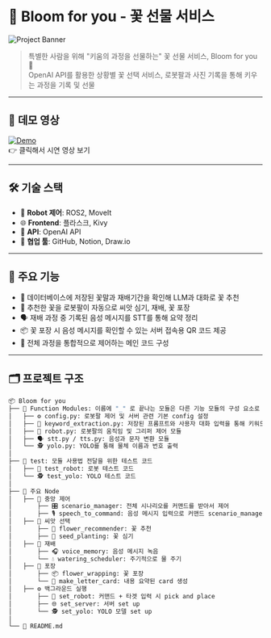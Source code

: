 # 🌸 Bloom for you - 꽃 선물 서비스

![Project Banner](./assets/banner.png)

> 특별한 사람을 위해 "키움의 과정을 선물하는" 꽃 선물 서비스, Bloom for you 🎁  
> OpenAI API를 활용한 상황별 꽃 선택 서비스, 로봇팔과 사진 기록을 통해 키우는 과정을 기록 및 선물

---

## 🎥 데모 영상

[![Demo](https://img.youtube.com/vi/abc123XYZ456/0.jpg)](https://www.youtube.com/watch?v=abc123XYZ456)  
👉 클릭해서 시연 영상 보기

---

## 🛠️ 기술 스택

- 🤖 **Robot 제어**: ROS2, MoveIt
- 🌐 **Frontend**: 플라스크, Kivy
- 🧠 **API**: OpenAI API
- 🧰 **협업 툴**: GitHub, Notion, Draw.io

---

## 🚀 주요 기능

- 🌺 데이터베이스에 저장된 꽃말과 재배기간을 확인해 LLM과 대화로 꽃 추천  
- 🤖 추천한 꽃을 로봇팔이 자동으로 씨앗 심기, 재배, 꽃 포장  
- 🗣️ 재배 과정 중 기록된 음성 메시지를 STT를 통해 요약 정리  
- 📦 꽃 포장 시 음성 메시지를 확인할 수 있는 서버 접속용 QR 코드 제공  
- 🧩 전체 과정을 통합적으로 제어하는 메인 코드 구성  

---

## 🗂️ 프로젝트 구조

```bash
📦 Bloom for you
├── 📁 Function Modules: 이름에 "_" 로 끝나는 모듈은 다른 기능 모듈의 구성 요소로 사용되는 내부 모듈
│   ├── ⚙️ config.py: 로봇팔 제어 및 서버 관련 기본 config 설정
│   ├── 🧠 keyword_extraction.py: 저장된 프롬프트와 사용자 대화 입력을 통해 키워드 추출
│   ├── 🤖 robot.py: 로봇팔의 움직임 및 그리퍼 제어 모듈
│   ├── 🗣️ stt.py / tts.py: 음성과 문자 변환 모듈
│   └── 🕵️ yolo.py: YOLO를 통해 물체 이름과 번호 출력
│
├── 🧪 test: 모듈 사용법 전달을 위한 테스트 코드
│   ├── 🤖 test_robot: 로봇 테스트 코드
│   └── 🕵️ test_yolo: YOLO 테스트 코드
│
├── 🧠 주요 Node
│   ├── 🧭 중앙 제어
│       ├── 🎛️ scenario_manager: 전체 시나리오를 커맨드를 받아서 제어
│       ├── 🎙️ speech_to_command: 음성 메시지 입력으로 커맨드 scenario_manager에 전달
│   ├── 🌱 씨앗 선택
│       ├── 🌸 flower_recommender: 꽃 추천
│       ├── 🌾 seed_planting: 꽃 심기
│   ├── 🌿 재배
│       ├── 🎧 voice_memory: 음성 메시지 녹음
│       └── 💧 watering_scheduler: 주기적으로 물 주기
│   ├── 🎁 포장
│       ├── 📦 flower_wrapping: 꽃 포장
│       └── 📝 make_letter_card: 내용 요약된 card 생성
│   ├── ⚙️ 백그라운드 실행
│       ├── 🦾 set_robot: 커맨드 + 타겟 입력 시 pick and place
│       ├── 🌐 set_server: 서버 set up
│       └── 🕵️ set_yolo: YOLO 모델 set up
│
└── 📄 README.md
